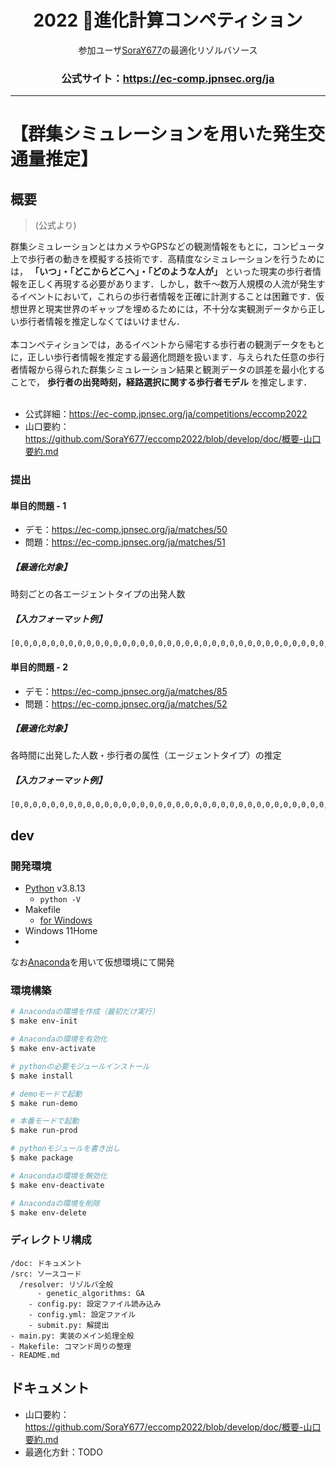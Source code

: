 <div align="center">

# 2022 🧭進化計算コンペティション
参加ユーザ[SoraY677](https://github.com/SoraY677/)の最適化リゾルバソース

### 公式サイト：https://ec-comp.jpnsec.org/ja

</div>

---

# 【群集シミュレーションを用いた発生交通量推定】

## 概要

> (公式より)

群集シミュレーションとはカメラやGPSなどの観測情報をもとに，コンピュータ上で歩行者の動きを模擬する技術です．高精度なシミュレーションを行うためには， **「いつ」・「どこからどこへ」・「どのような人が」** といった現実の歩行者情報を正しく再現する必要があります．しかし，数千～数万人規模の人流が発生するイベントにおいて，これらの歩行者情報を正確に計測することは困難です．仮想世界と現実世界のギャップを埋めるためには，不十分な実観測データから正しい歩行者情報を推定しなくてはいけません．<br>
<br>
本コンペティションでは，あるイベントから帰宅する歩行者の観測データをもとに，正しい歩行者情報を推定する最適化問題を扱います．与えられた任意の歩行者情報から得られた群集シミュレーション結果と観測データの誤差を最小化することで， **歩行者の出発時刻，経路選択に関する歩行者モデル** を推定します．<br>
<br>

- 公式詳細：https://ec-comp.jpnsec.org/ja/competitions/eccomp2022
- 山口要約：https://github.com/SoraY677/eccomp2022/blob/develop/doc/概要-山口要約.md

### 提出

#### 単目的問題 - 1
- デモ：https://ec-comp.jpnsec.org/ja/matches/50
- 問題：https://ec-comp.jpnsec.org/ja/matches/51
##### 【最適化対象】
時刻ごとの各エージェントタイプの出発人数
##### 【入力フォーマット例】
```
[0,0,0,0,0,0,0,0,0,0,0,0,0,0,0,0,0,0,0,0,0,0,0,0,0,0,0,0,0,0,0,0,0,0,0,0,0,0,0,0,0,0,0,0,0,0,0,0,0,0,0,0,0,0,0,0,0,0,0,0,0,0,0,0,0,0,0,0,0,0,0,1,1,1,1,1,1,1,1,1,1,1,1,1,1,1,1,1,1,1,2,2,2,2,2,2,2,2,2,2,2,2,3,3,3,3,3,3,3,3,3,4,4,4,4,4,4,4,4,5,5,5,5,5,5,5,6,6,6,6,6,6,7,7,7,7,7,7,8,8,8,8,8,9,9,9,9,9,10,10,10,10,10,10,10,10,10,10,10,10,10,10,10,10,10,10,10,10,10,10,10,10,10,15,15,15,16,16,16,16,16,17,17,17,17,17,18,18,18,18,18,18,19,19,19,19,19,19,20,20,20,20,20,20,20,20,20,20,20,20,20,20,20,20,20,20,20,20,20,20,20,20,20,20,20,20,20,20,22,22,22,22,22,22,22,22,22,22,22,22,21,21,21,21,21,21,21,21,21,21,21,20,20,20,20,20,20,20,19,19,19,19,19,19,18,18,18,18,18,18,17,17,17,17,17,16,16,16,16,16,15,15,15,15,14,14,14,14,14,13,13,14,13,13,12,12,12,12,11,11,0,0,0,0,0,0,0,0,0,0,0,0,0,0,0,0,0,0,0,0,0,0,0,0,0,0,0,0,0,0,0,0,0,0,0,0,0,0,0,0,0,0,0,0,0,0,0,0,0,0,0,0,0,0,0,0,0,0,0,0,0,0,0,0,0,0,0,0,0,0,0,1,1,1,1,1,1,1,1,1,1,1,1,1,1,1,1,1,1,1,1,1,1,1,1,1,1,1,1,1,1,1,1,1,1,2,2,2,2,2,2,2,2,2,2,2,2,2,2,2,2,2,2,2,2,2,2,2,2,2,2,2,2,2,2,2,3,3,3,3,3,3,3,3,3,3,3,3,3,3,3,3,3,3,3,3,3,3,3,3,3,3,3,3,3,3,3,3,3,3,3,3,3,3,3,3,3,3,3,3,3,3,3,3,3,3,3,3,3,3,3,3,3,3,3,3,3,2,2,2,2,2,2,2,2,2,2,2,2,2,2,2,2,2,2,2,2,2,2,2,2,2,2,2,2,2,2,1,1,1,1,1,1,1,1,1,1,1,1,1,1,1,1,1,1,1,1,1,1,1,1,1,1,1,1,1,1,1,0,0,0,0,0,0,0,0,0,0,0,0,0,0,0,0,0,0,0,0,0,0,0,0,0,0,0,0,0,0,0,0,0,0,0,0,0,0,0,0,0,0,1,1,1,1,1,2,2,2,2,2,2,2,2,2,2,2,2,2,2,2,2,3,3,3,3,3,3,3,3,3,3,3,3,3,3,3,3,4,4,4,4,4,4,4,4,4,4,4,4,4,4,4,4,5,5,5,5,5,5,5,5,5,5,5,5,5,5,5,5,5,5,5,6,6,6,6,6,6,6,6,6,6,6,6,6,6,6,6,6,6,6,6,6,6,6,6,6,6,6,6,6,6,6,6,6,6,6,6,6,6,6,6,6,6,6,6,6,6,6,6,6,6,6,6,6,6,6,6,5,5,5,5,5,5,5,5,5,5,5,5,5,5,5,5,5,5,5,4,4,4,4,4,4,4,4,4,4,4,4,4,4,4,4,3,3,3,3,3,3,3,3,3,3,3,3,3,3,3,3,2,2,2,3,2,2,2,2,2,2,2,2,2,2,2,2,1,1,1,1,1,1,1,1,1,1,1,1,1,1,1,1,1,1,1,0,0,0,0,0,0,0,0,0,0,0,0,0,0,0,0,0,0,0,0,0,0,0,0,0,0,0,0,0,0,0,0,0,0,0,0,0,0,0,0,0,0,0,0,0,0,0,0,0,0,0,0,0,0,0,0,0,0,0,0,0,0,0,0,0,0,0,0,0,0,0,0,0,0,0,0,0,0,0,0,0,0,0,0,0,0]
```
#### 単目的問題 - 2
- デモ：https://ec-comp.jpnsec.org/ja/matches/85
- 問題：https://ec-comp.jpnsec.org/ja/matches/52
##### 【最適化対象】
各時間に出発した人数・歩行者の属性（エージェントタイプ）の推定
##### 【入力フォーマット例】
```
[0,0,0,0,0,0,0,0,0,0,0,0,0,0,0,0,0,0,0,0,0,0,0,0,0,0,0,0,0,0,0,0,0,0,0,0,0,0,0,0,0,0,0,0,0,0,0,0,0,0,0,0,0,0,0,0,0,0,0,0,0,0,0,0,0,0,0,0,0,0,0,1,1,1,1,1,1,1,1,1,1,1,1,1,1,1,1,1,1,1,2,2,2,2,2,2,2,2,2,2,2,2,3,3,3,3,3,3,3,3,3,4,4,4,4,4,4,4,4,5,5,5,5,5,5,5,6,6,6,6,6,6,7,7,7,7,7,7,8,8,8,8,8,9,9,9,9,9,10,10,10,10,10,10,10,10,10,10,10,10,10,10,10,10,10,10,10,10,10,10,10,10,10,15,15,15,16,16,16,16,16,17,17,17,17,17,18,18,18,18,18,18,19,19,19,19,19,19,20,20,20,20,20,20,20,20,20,20,20,20,20,20,20,20,20,20,20,20,20,20,20,20,20,20,20,20,20,20,22,22,22,22,22,22,22,22,22,22,22,22,21,21,21,21,21,21,21,21,21,21,21,20,20,20,20,20,20,20,19,19,19,19,19,19,18,18,18,18,18,18,17,17,17,17,17,16,16,16,16,16,15,15,15,15,14,14,14,14,14,13,13,14,13,13,12,12,12,12,11,11,0,0,0,0,0,0,0,0,0,0,0,0,0,0,0,0,0,0,0,0,0,0,0,0,0,0,0,0,0,0,0,0,0,0,0,0,0,0,0,0,0,0,0,0,0,0,0,0,0,0,0,0,0,0,0,0,0,0,0,0,0,0,0,0,0,0,0,0,0,0,0,1,1,1,1,1,1,1,1,1,1,1,1,1,1,1,1,1,1,1,1,1,1,1,1,1,1,1,1,1,1,1,1,1,1,2,2,2,2,2,2,2,2,2,2,2,2,2,2,2,2,2,2,2,2,2,2,2,2,2,2,2,2,2,2,2,3,3,3,3,3,3,3,3,3,3,3,3,3,3,3,3,3,3,3,3,3,3,3,3,3,3,3,3,3,3,3,3,3,3,3,3,3,3,3,3,3,3,3,3,3,3,3,3,3,3,3,3,3,3,3,3,3,3,3,3,3,2,2,2,2,2,2,2,2,2,2,2,2,2,2,2,2,2,2,2,2,2,2,2,2,2,2,2,2,2,2,1,1,1,1,1,1,1,1,1,1,1,1,1,1,1,1,1,1,1,1,1,1,1,1,1,1,1,1,1,1,1,0,0,0,0,0,0,0,0,0,0,0,0,0,0,0,0,0,0,0,0,0,0,0,0,0,0,0,0,0,0,0,0,0,0,0,0,0,0,0,0,0,0,1,1,1,1,1,2,2,2,2,2,2,2,2,2,2,2,2,2,2,2,2,3,3,3,3,3,3,3,3,3,3,3,3,3,3,3,3,4,4,4,4,4,4,4,4,4,4,4,4,4,4,4,4,5,5,5,5,5,5,5,5,5,5,5,5,5,5,5,5,5,5,5,6,6,6,6,6,6,6,6,6,6,6,6,6,6,6,6,6,6,6,6,6,6,6,6,6,6,6,6,6,6,6,6,6,6,6,6,6,6,6,6,6,6,6,6,6,6,6,6,6,6,6,6,6,6,6,6,5,5,5,5,5,5,5,5,5,5,5,5,5,5,5,5,5,5,5,4,4,4,4,4,4,4,4,4,4,4,4,4,4,4,4,3,3,3,3,3,3,3,3,3,3,3,3,3,3,3,3,2,2,2,3,2,2,2,2,2,2,2,2,2,2,2,2,1,1,1,1,1,1,1,1,1,1,1,1,1,1,1,1,1,1,1,0,0,0,0,0,0,0,0,0,0,0,0,0,0,0,0,0,0,0,0,0,0,0,0,0,0,0,0,0,0,0,0,0,0,0,0,0,0,0,0,0,0,0,0,0,0,0,0,0,0,0,0,0,0,0,0,0,0,0,0,0,0,0,0,0,0,0,0,0,0,0,0,0,0,0,0,0,0,0,0,0,0,0,0,0,0]
```

## dev

### 開発環境

- [Python](https://www.python.org/) v3.8.13 
  - `python -V`
- Makefile
  - [for Windows](https://gnuwin32.sourceforge.net/packages/make.htm)
- Windows 11Home
- 
なお[Anaconda](https://www.anaconda.com/products/distribution)を用いて仮想環境にて開発

### 環境構築

```bash
# Anacondaの環境を作成（最初だけ実行）
$ make env-init

# Anacondaの環境を有効化
$ make env-activate

# pythonの必要モジュールインストール
$ make install

# demoモードで起動
$ make run-demo

# 本番モードで起動
$ make run-prod

# pythonモジュールを書き出し
$ make package

# Anacondaの環境を無効化
$ make env-deactivate

# Anacondaの環境を削除
$ make env-delete
```

### ディレクトリ構成

```
/doc: ドキュメント
/src: ソースコード
  /resolver: リゾルバ全般
	  - genetic_algorithms: GA
	- config.py: 設定ファイル読み込み
	- config.yml: 設定ファイル
	- submit.py: 解提出
- main.py: 実装のメイン処理全般
- Makefile: コマンド周りの整理
- README.md
```

</details>

## ドキュメント

- 山口要約：https://github.com/SoraY677/eccomp2022/blob/develop/doc/概要-山口要約.md
- 最適化方針：TODO



